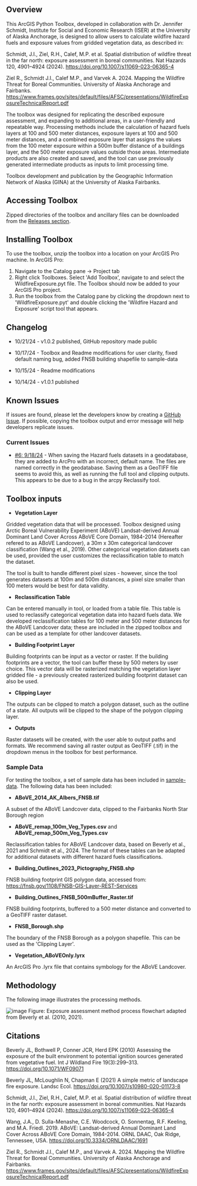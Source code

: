 ## Overview

This ArcGIS Python Toolbox, developed in collaboration with Dr. Jennifer Schmidt, Institute for Social and Economic Research (ISER) at the University of Alaska Anchorage, is designed to allow users to calculate wildfire hazard fuels and exposure values from gridded vegetation data, as described in:

Schmidt, J.I., Ziel, R.H., Calef, M.P. et al. Spatial distribution of wildfire threat in the far north: exposure assessment in boreal communities. Nat Hazards 120, 4901–4924 (2024). https://doi.org/10.1007/s11069-023-06365-4

Ziel R., Schmidt J.I., Calef M.P., and Varvek A. 2024. Mapping the Wildfire Threat for Boreal Communities. University of Alaska Anchorage and Fairbanks. https://www.frames.gov/sites/default/files/AFSC/presentations/WildfireExposureTechnicalReport.pdf 

The toolbox was designed for replicating the described exposure assessment, and expanding to additional areas, in a user-friendly and repeatable way. Processing methods include the calculation of hazard fuels layers at 100 and 500 meter distances, exposure layers at 100 and 500 meter distances, and a combined exposure layer that assigns the values from the 100 meter exposure within a 500m buffer distance of a buildings layer, and the 500 meter exposure values outside those areas. Intermediate products are also created and saved, and the tool can use previously generated intermediate products as inputs to limit processing time.

Toolbox development and publication by the Geographic Information Network of Alaska (GINA) at the University of Alaska Fairbanks.

## Accessing Toolbox

Zipped directories of the toolbox and ancillary files can be downloaded from the [Releases section](https://github.com/gina-alaska/wildfire-exposure-toolbox/releases/latest).

## Installing Toolbox

To use the toolbox, unzip the toolbox into a location on your ArcGIS Pro machine. In ArcGIS Pro:

1. Navigate to the Catalog pane -> Project tab
2. Right click Toolboxes. Select 'Add Toolbox', navigate to and select the WildfireExposure.pyt file. The Toolbox should now be added to your ArcGIS Pro project.
3. Run the toolbox from the Catalog pane by clicking the dropdown next to 'WildfireExposure.pyt' and double clicking the 'Wildfire Hazard and Exposure' script tool that appears.

## Changelog

- 10/21/24 - v1.0.2 published, GitHub repository made public

- 10/17/24 - Toolbox and Readme modifications for user clarity, fixed default naming bug, added FNSB building shapefile to sample-data

- 10/15/24 - Readme modifications

- 10/14/24 - v1.0.1 published

## Known Issues

If issues are found, please let the developers know by creating a [GitHub Issue](https://github.com/gina-alaska/wildfire-exposure-toolbox/issues). If possible, copying the toolbox output and error message will help developers replicate issues.

### Current Issues

- [#6: 9/18/24](https://github.com/gina-alaska/wildfire-exposure-toolbox/issues/6) - When saving the Hazard fuels datasets in a geodatabase, they are added to ArcPro with an incorrect, default name. The files are named correctly in the geodatabase. Saving them as a GeoTIFF file seems to avoid this, as well as running the full tool and clipping outputs. This appears to be due to a bug in the arcpy Reclassify tool.

## Toolbox inputs

- **Vegetation Layer**

Gridded vegetation data that will be processed. Toolbox designed using Arctic Boreal Vulnerability Experiment (ABoVE) Landsat-derived Annual Dominant Land Cover Across ABoVE Core Domain, 1984-2014 (Hereafter refered to as ABoVE Landcover), a 30m x 30m categorical landcover classification (Wang et al., 2019). Other categorical vegetation datasets can be used, provided the user customizes the reclassification table to match the dataset.

The tool is built to handle different pixel sizes - however, since the tool generates datasets at 100m and 500m distances, a pixel size smaller than 100 meters would be best for data validity.

- **Reclassification Table**

Can be entered manually in tool, or loaded from a table file. This table is used to reclassify categorical vegetation data into hazard fuels data. We developed reclassification tables for 100 meter and 500 meter distances for the ABoVE Landcover data; these are included in the zipped toolbox and can be used as a template for other landcover datasets.

- **Building Footprint Layer**

Building footprints can be input as a vector or raster. If the building footprints are a vector, the tool can buffer these by 500 meters by user choice. This vector data will be rasterized matching the vegetation layer gridded file - a previously created rasterized building footprint dataset can also be used.

- **Clipping Layer**

The outputs can be clipped to match a polygon dataset, such as the outline of a state. All outputs will be clipped to the shape of the polygon clipping layer.

- **Outputs**

Raster datasets will be created, with the user able to output paths and formats. We recommend saving all raster output as GeoTIFF (.tif) in the dropdown menus in the toolbox for best performance. 

### Sample Data

For testing the toolbox, a set of sample data has been included in [sample-data](sample-data/). The following data has been included:

- **ABoVE_2014_AK_Albers_FNSB.tif**

A subset of the ABoVE Landcover data, clipped to the Fairbanks North Star Borough region

- **ABoVE_remap_100m_Veg_Types.csv** and **ABoVE_remap_500m_Veg_Types.csv**

Reclassification tables for ABoVE Landcover data, based on Beverly et al., 2021 and Schmidt et al., 2024. The format of these tables can be adapted for additional datasets with different hazard fuels classifications.

- **Building_Outlines_2023_Pictography_FNSB.shp**

FNSB building footprint GIS polygon data, accessed from: https://fnsb.gov/1108/FNSB-GIS-Layer-REST-Services

- **Building_Outlines_FNSB_500mBuffer_Raster.tif**

FNSB building footprints, buffered to a 500 meter distance and converted to a GeoTIFF raster dataset.

- **FNSB_Borough.shp**

The boundary of the FNSB Borough as a polygon shapefile. This can be used as the 'Clipping Layer'.


- **Vegetation_ABoVEOnly.lyrx**

An ArcGIS Pro .lyrx file that contains symbology for the ABoVE Landcover.

## Methodology

The following image illustrates the processing methods.


![image](docs/flowdiag.png)
Figure: Exposure assessment method process flowchart adapted from Beverly et al. (2010, 2021).
 


## Citations

Beverly JL, Bothwell P, Conner JCR, Herd EPK (2010) Assessing the exposure of the built environment to potential ignition sources generated from vegetative fuel. Int J Wildland Fire 19(3):299–313. https://doi.org/10.1071/WF09071

Beverly JL, McLoughlin N, Chapman E (2021) A simple metric of landscape fire exposure. Landsc Ecol. https://doi.org/10.1007/s10980-020-01173-8

Schmidt, J.I., Ziel, R.H., Calef, M.P. et al. Spatial distribution of wildfire threat in the far north: exposure assessment in boreal communities. Nat Hazards 120, 4901–4924 (2024). https://doi.org/10.1007/s11069-023-06365-4

Wang, J.A., D. Sulla-Menashe, C.E. Woodcock, O. Sonnentag, R.F. Keeling, and M.A. Friedl. 2019. ABoVE: Landsat-derived Annual Dominant Land Cover Across ABoVE Core Domain, 1984-2014. ORNL DAAC, Oak Ridge, Tennessee, USA. https://doi.org/10.3334/ORNLDAAC/1691

Ziel R., Schmidt J.I., Calef M.P., and Varvek A. 2024. Mapping the Wildfire Threat for Boreal Communities. University of Alaska Anchorage and Fairbanks. https://www.frames.gov/sites/default/files/AFSC/presentations/WildfireExposureTechnicalReport.pdf 
